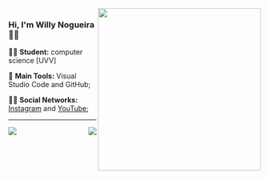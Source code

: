 <img src = ".github/baby.jfif" width = "325px" align = "right">

###  Hi, I'm Willy Nogueira 👩‍💻



:man_student: **Student:** computer science [UVV]

:school_satchel: **Main Tools:** Visual Studio Code and GitHub;

:raising_hand_man: **Social Networks:** [Instagram](https://www.instagram.com/willynogueira38/) and [YouTube](https://www.youtube.com/channel/UCMe1_OZ3gSIPA9qHLDRiW0Q);



---

<a href="https://github.com/willynogueira/willynogueira">
  <img align = "left" src = "https://github-readme-stats.vercel.app/api/top-langs/?username=willynogueira" />
</a>

<a href="https://github.com/willynogueira/willynogueira">
  <img align = "right" src = "https://github-readme-stats.vercel.app/api?username=willynogueira&show_icons=true" />
</a>


